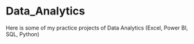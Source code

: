 # Data_Analytics
Here is some of my practice projects of Data Analytics (Excel, Power BI, SQL, Python)
